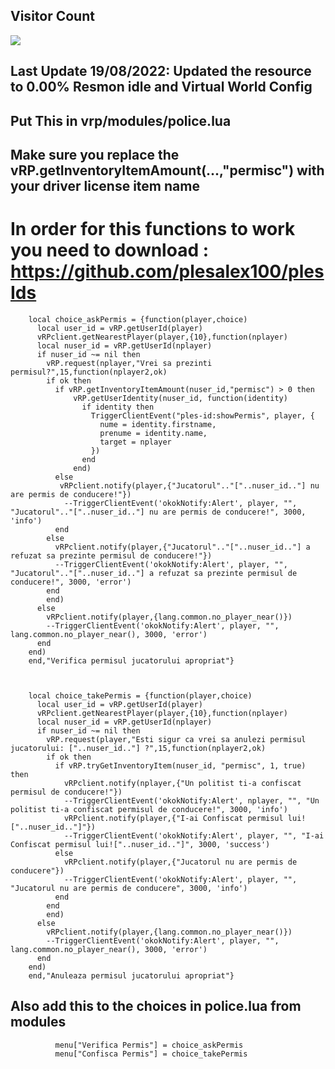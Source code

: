 ## Visitor Count
  <img src="https://profile-counter.glitch.me/vrp_dmvAX/count.svg" />

## Last Update 19/08/2022: Updated the resource to 0.00% Resmon idle and Virtual World Config

## Put This in vrp/modules/police.lua

## Make sure you replace the vRP.getInventoryItemAmount(...,"permisc") with your driver license item name

# In order for this functions to work you need to download : https://github.com/plesalex100/plesIds


        local choice_askPermis = {function(player,choice)
          local user_id = vRP.getUserId(player)
          vRPclient.getNearestPlayer(player,{10},function(nplayer)
          local nuser_id = vRP.getUserId(nplayer)
          if nuser_id ~= nil then
            vRP.request(nplayer,"Vrei sa prezinti permisul?",15,function(nplayer2,ok)
            if ok then
              if vRP.getInventoryItemAmount(nuser_id,"permisc") > 0 then
                  vRP.getUserIdentity(nuser_id, function(identity)
                    if identity then
                      TriggerClientEvent("ples-id:showPermis", player, {
                        nume = identity.firstname, 
                        prenume = identity.name, 
                        target = nplayer
                      })
                    end
                  end)
              else
               vRPclient.notify(player,{"Jucatorul".."["..nuser_id.."] nu are permis de conducere!"})
                --TriggerClientEvent('okokNotify:Alert', player, "", "Jucatorul".."["..nuser_id.."] nu are permis de conducere!", 3000, 'info')
              end
            else
              vRPclient.notify(player,{"Jucatorul".."["..nuser_id.."] a refuzat sa prezinte permisul de conducere!"})
              --TriggerClientEvent('okokNotify:Alert', player, "", "Jucatorul".."["..nuser_id.."] a refuzat sa prezinte permisul de conducere!", 3000, 'error')
            end
            end)
          else
            vRPclient.notify(player,{lang.common.no_player_near()})
            --TriggerClientEvent('okokNotify:Alert', player, "", lang.common.no_player_near(), 3000, 'error')
          end
        end)
        end,"Verifica permisul jucatorului apropriat"}



        local choice_takePermis = {function(player,choice)
          local user_id = vRP.getUserId(player)
          vRPclient.getNearestPlayer(player,{10},function(nplayer)
          local nuser_id = vRP.getUserId(nplayer)
          if nuser_id ~= nil then
            vRP.request(player,"Esti sigur ca vrei sa anulezi permisul jucatorului: ["..nuser_id.."] ?",15,function(nplayer2,ok)
            if ok then
              if vRP.tryGetInventoryItem(nuser_id, "permisc", 1, true) then
                vRPclient.notify(nplayer,{"Un politist ti-a confiscat permisul de conducere!"})
                --TriggerClientEvent('okokNotify:Alert', nplayer, "", "Un politist ti-a confiscat permisul de conducere!", 3000, 'info')
                vRPclient.notify(player,{"I-ai Confiscat permisul lui!["..nuser_id.."]"})
                --TriggerClientEvent('okokNotify:Alert', player, "", "I-ai Confiscat permisul lui!["..nuser_id.."]", 3000, 'success')
              else
                vRPclient.notify(player,{"Jucatorul nu are permis de conducere"})
                --TriggerClientEvent('okokNotify:Alert', player, "", "Jucatorul nu are permis de conducere", 3000, 'info')
              end
            end
            end)
          else
            vRPclient.notify(player,{lang.common.no_player_near()})
            --TriggerClientEvent('okokNotify:Alert', player, "", lang.common.no_player_near(), 3000, 'error')
          end
        end)
        end,"Anuleaza permisul jucatorului apropriat"}


## Also add this to the choices in police.lua from modules


              menu["Verifica Permis"] = choice_askPermis
              menu["Confisca Permis"] = choice_takePermis
